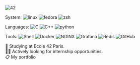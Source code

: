 ![42](https://img.shields.io/badge/-42-black?style=for-the-badge&logo=42&logoColor=white)

System: ![linux](https://img.shields.io/badge/Linux-FCC624?style=flat&logo=linux&logoColor=black)
![fedora](https://img.shields.io/badge/Fedora-51A2DA?style=flat&logo=fedora&logoColor=white)
![zsh](https://img.shields.io/badge/Zsh-F15A24?style=flat&logo=Zsh&logoColor=white)

Languages:
![C](https://img.shields.io/badge/C-00599C?style=flat&logo=c&logoColor=white)
![C++](https://img.shields.io/badge/C%2B%2B-00599C?style=flat&logo=c%2B%2B&logoColor=white)
![python](https://img.shields.io/badge/Python-FFD43B?style=flat&logo=python&logoColor=blue)

Tools:
![Shell](https://img.shields.io/badge/Shell_Script-121011?style=flat&logo=gnu-bash&logoColor=white)
![Docker](https://img.shields.io/badge/Docker-2CA5E0?style=flat&logo=docker&logoColor=white)
![NGINX](https://img.shields.io/badge/Nginx-009639?style=flat&logo=nginx&logoColor=white)
![Grafana](https://img.shields.io/badge/Grafana-F46800?style=flat&logo=grafana&logoColor=white)
![Redis](https://img.shields.io/badge/Redis-DC382D?style=flat&logo=redis&logoColor=white)
![GitHub](https://img.shields.io/badge/GitHub-181717?style=flat&logo=github&logoColor=white)


🌱 Studying at Ecole 42 Paris.<br>
👨‍🎓 Actively looking for internship opportunities.<br>
📋 My portfolio


<!--
**BenjaminHThomas/BenjaminHThomas** is a ✨ _special_ ✨ repository because its `README.md` (this file) appears on your GitHub profile.

Here are some ideas to get you started:

- 🔭 I’m currently working on ...
- 🌱 I’m currently learning ...
- 👯 I’m looking to collaborate on ...
- 🤔 I’m looking for help with ...
- 💬 Ask me about ...
- 📫 How to reach me: ...
- 😄 Pronouns: ...
- ⚡ Fun fact: ...
-->
